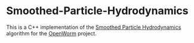 Smoothed-Particle-Hydrodynamics
===============================

This is a C++ implementation of the [Smoothed Particle Hydrodynamics](http://en.wikipedia.org/wiki/Smoothed-particle_hydrodynamics) algorithm for the [OpenWorm](http://openworm.org) project.
